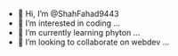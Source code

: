 - 👋 Hi, I’m @ShahFahad9443
- 👀 I’m interested in coding ...
- 🌱 I’m currently learning phyton ...
- 💞️ I’m looking to collaborate on webdev ...
  

<!---
ShahFahad9443/ShahFahad9443 is a ✨ special ✨ repository because its `README.md` (this file) appears on your GitHub profile.
You can click the Preview link to take a look at your changes.
--->
